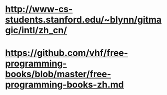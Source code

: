 # http://www-cs-students.stanford.edu/~blynn/gitmagic/intl/zh_cn/
# https://github.com/vhf/free-programming-books/blob/master/free-programming-books-zh.md
